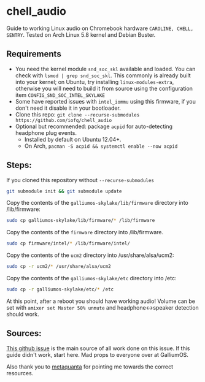 # chell_audio
Guide to working Linux audio on Chromebook hardware `CAROLINE, CHELL, SENTRY`. Tested on Arch Linux 5.8 kernel and Debian Buster.

## Requirements

  - You need the kernel module `snd_soc_skl` available and loaded. You can check with `lsmod | grep snd_soc_skl`. This commonly is already built into your kernel; on Ubuntu, try installing `linux-modules-extra`, otherwise you will need to build it from source using the configuration item `CONFIG_SND_SOC_INTEL_SKYLAKE`
  - Some have reported issues with `intel_iommu` using this firmware, if you don't need it disable it in your bootloader. 
  - Clone this repo: `git clone --recurse-submodules https://github.com/iofq/chell_audio`
  - Optional but recommended: package `acpid` for auto-detecting headphone plug events. 
    - Installed by default on Ubuntu 12.04+.
    - On Arch, `pacman -S acpid && systemctl enable --now acpid`

## Steps:
If you cloned this repository without `--recurse-submodules`
```bash
git submodule init && git submodule update
```
Copy the contents of the `galliumos-skylake/lib/firmware` directory into /lib/firmware:
```bash
sudo cp galliumos-skylake/lib/firmware/* /lib/firmware
```
Copy the contents of the `firmware` directory into /lib/firmware. 
```bash
sudo cp firmware/intel/* /lib/firmware/intel/
```
Copy the contents of the `ucm2` directory into /usr/share/alsa/ucm2:
```bash
sudo cp -r ucm2/* /usr/share/alsa/ucm2
```
Copy the contents of the `galliumos-skylake/etc` directory into /etc:
```bash
sudo cp -r galliumos-skylake/etc/* /etc
```
At this point, after a reboot you should have working audio! Volume can be set with `amixer set Master 50% unmute` and headphone<->speaker detection should work.

## Sources:
[This github issue](https://github.com/GalliumOS/galliumos-distro/issues/379) is the main source of all work done on this issue. If this guide didn't work, start here. Mad props to everyone over at GalliumOS.

Also thank you to [metaquanta](https://github.com/metaquanta) for pointing me towards the correct resources.
